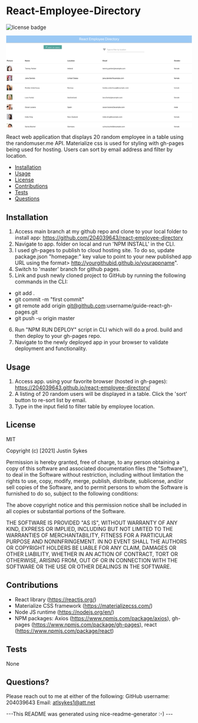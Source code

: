 # React-Employee-Directory

![license badge](https://img.shields.io/badge/license-MIT-brightgreen)

![App screenshot](./react-employee-directoty-screenshot1.png)

React web application that displays 20 random employee in a table using the randomuser.me API. Materialize css is used for styling with gh-pages being used for hosting. Users can sort by email address and filter by location.
    
- [Installation](#installation)
- [Usage](#usage)
- [License](#license)
- [Contributions](#contributions)
- [Tests](#test)
- [Questions](#questions)
    
## Installation
    
1. Access main branch at my github repo and clone to your local folder to install app: https://github.com/204039643/react-employee-directory
2. Navigate to app. folder on local and run 'NPM INSTALL' in the CLI.
3. I used gh-pages to publish to cloud hosting site. To do so, update package.json "homepage:" key value to point to your new published app URL using the format> http://yourgithubid.github.io/yourappname".
4. Switch to 'master' branch for github pages.
5. Link and push newly cloned project to GitHub by running the following commands in the CLI:
- git add .
- git commit -m "first commit"
- git remote add origin git@github.com:username/guide-react-gh-pages.git
- git push -u origin master
6. Run "NPM RUN DEPLOY" script in CLI which will do a prod. build and then deploy to your gh-pages repo.
7. Navigate to the newly deployed app in your browser to validate deployment and functionality.

    
## Usage
    
1. Access app. using your favorite browser (hosted in gh-pages): https://204039643.github.io/react-employee-directory/
2. A listing of 20 random users will be displayed in a table. Click the 'sort' button to re-sort list by email.
3. Type in the input field to filter table by employee location.
    
## License
    
MIT
    
Copyright (c) [2021] Justin Sykes
    
Permission is hereby granted, free of charge, to any person obtaining a copy
of this software and associated documentation files (the "Software"), to deal
in the Software without restriction, including without limitation the rights
to use, copy, modify, merge, publish, distribute, sublicense, and/or sell
copies of the Software, and to permit persons to whom the Software is
furnished to do so, subject to the following conditions:
    
The above copyright notice and this permission notice shall be included in all
copies or substantial portions of the Software.
    
THE SOFTWARE IS PROVIDED "AS IS", WITHOUT WARRANTY OF ANY KIND, EXPRESS OR
IMPLIED, INCLUDING BUT NOT LIMITED TO THE WARRANTIES OF MERCHANTABILITY,
FITNESS FOR A PARTICULAR PURPOSE AND NONINFRINGEMENT. IN NO EVENT SHALL THE
AUTHORS OR COPYRIGHT HOLDERS BE LIABLE FOR ANY CLAIM, DAMAGES OR OTHER
LIABILITY, WHETHER IN AN ACTION OF CONTRACT, TORT OR OTHERWISE, ARISING FROM,
OUT OF OR IN CONNECTION WITH THE SOFTWARE OR THE USE OR OTHER DEALINGS IN THE
SOFTWARE.
    
## Contributions
    
- React library (https://reactjs.org/)
- Materialize CSS framework (https://materializecss.com/)
- Node JS runtime (https://nodejs.org/en/)
- NPM packages: Axios (https://www.npmjs.com/package/axios), gh-pages (https://www.npmjs.com/package/gh-pages), react (https://www.npmjs.com/package/react)
    
## Tests
    
None
    
## Questions?
Please reach out to me at either of the following:
GitHub username: 204039643
Email: atlsykes1@att.net
    
    
 ---This README was generated using nice-readme-generator :-) ---